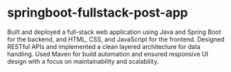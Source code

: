 # springboot-fullstack-post-app
Built and deployed a full-stack web application using Java and Spring Boot for the backend, and HTML, CSS, and JavaScript for the frontend. Designed RESTful APIs and implemented a clean layered architecture for data handling. Used Maven for build automation and ensured responsive UI design with a focus on maintainability and scalability.
